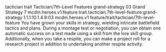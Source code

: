 <ability>
  <metadata>
    <class>tactician</class>
    <feature_type>trait</feature_type>
    <file_dpath>Tactician/7th-Level Features</file_dpath>
    <item_id>grand-strategy</item_id>
    <item_index>03</item_index>
    <item_name>Grand Strategy</item_name>
    <level>7</level>
    <scc>mcdm.heroes.v1:feature.trait.tactician.7th-level-feature:grand-strategy</scc>
    <scdc>1.1.1:10.1.4.9:03</scdc>
    <source>mcdm.heroes.v1</source>
    <type>feature/trait/tactician/7th-level-feature</type>
  </metadata>
  <effects>
    <effect type="mundane">You have grown your skills in strategy, wielding intricate battlefield tactics and plans. During a montage test or negotiation, you can obtain one automatic success on a test made using a skill from the lore skill group. Additionally, when you take a respite, you can make a project roll for a research project in addition to undertaking another respite activity.</effect>
  </effects>
</ability>
